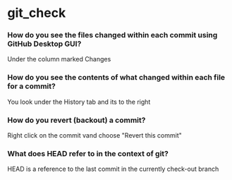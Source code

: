 # git_check
### How do you see the files changed within each commit using GitHub Desktop GUI?
Under the column marked Changes
### How do you see the contents of what changed within each file for a commit?
You look under the History tab and its to the right
### How do you revert (backout) a commit?
Right click on the commit vand choose "Revert this commit"
### What does HEAD refer to in the context of git?
HEAD is a reference to the last commit in the currently check-out branch
